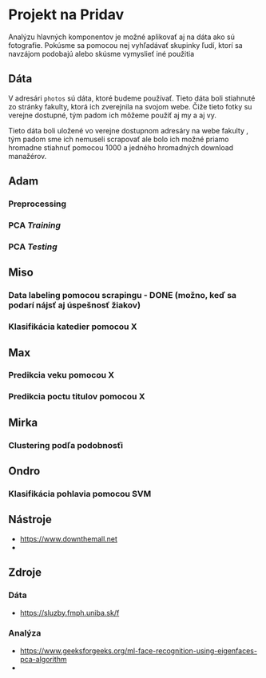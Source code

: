 # Projekt na Pridav
Analýzu hlavných komponentov je možné aplikovať aj na dáta ako sú fotografie.
Pokúsme sa pomocou nej vyhľadávať skupinky ľudí, ktorí sa navzájom podobajú alebo skúsme
vymyslieť iné použitia
## Dáta 
V adresári `photos` sú dáta, ktoré budeme používať.
Tieto dáta boli stiahnuté zo stránky fakulty, ktorá ich zverejnila na svojom webe.
Čiže tieto fotky su verejne dostupné, tým padom ich môžeme použiť aj my a aj vy.

Tieto dáta boli uložené vo verejne dostupnom adresáry na webe fakulty ,
tým padom sme ich nemuseli scrapovať ale bolo ich možné priamo hromadne stiahnuť 
pomocou 1000 a jedného hromadných download manažérov. 

## Adam
### Preprocessing
### PCA *Training*
### PCA *Testing*

## Miso
### Data labeling pomocou scrapingu - DONE (možno, keď sa podarí nájsť aj úspešnosť žiakov) 
### Klasifikácia katedier pomocou X

## Max
### Predikcia veku pomocou X
### Predikcia poctu titulov pomocou X

## Mirka
### Clustering podľa podobnosťi

## Ondro
### Klasifikácia pohlavia pomocou SVM

## Nástroje
- https://www.downthemall.net
- 
## Zdroje
### Dáta
- https://sluzby.fmph.uniba.sk/f
### Analýza
- https://www.geeksforgeeks.org/ml-face-recognition-using-eigenfaces-pca-algorithm
- 